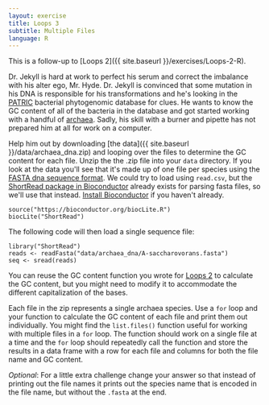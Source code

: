 ```yaml
---
layout: exercise
title: Loops 3
subtitle: Multiple Files
language: R
---
```


This is a follow-up to [Loops 2]({{ site.baseurl }}/exercises/Loops-2-R).

Dr. Jekyll is hard at work to perfect his serum and correct the imbalance with 
his alter ego, Mr. Hyde. Dr. Jekyll is convinced that some mutation in his DNA 
is responsible for his transformations and he's looking in the [PATRIC](www.patricbrc.org) 
bacterial phytogenomic database for clues. He wants to know the GC content of 
all of the bacteria in the database and got started working with a handful of 
[archaea](https://en.wikipedia.org/wiki/Archaea). Sadly, his skill with a burner and pipette has not prepared him at 
all for work on a computer.

Help him out by downloading [the data]({{ site.baseurl }}/data/archaea_dna.zip)
and looping over the files to determine the GC content for each file. Unzip the
the .zip file into your `data` directory. If you look at the data you'll see
that it's made up of one file per species using the
[FASTA dna sequence format](https://en.wikipedia.org/wiki/FASTA_format). We
could try to load using `read.csv`, but the
[ShortRead package in Bioconductor](http://www.bioconductor.org/packages/release/bioc/html/ShortRead.html)
already exists for parsing fasta files, so we'll use that
instead. [Install Bioconductor](http://www.bioconductor.org/install/) if you
haven't already. 

```
source("https://bioconductor.org/biocLite.R")
biocLite("ShortRead")
```

The following code will then load a single sequence file:

```
library("ShortRead")
reads <- readFasta("data/archaea_dna/A-saccharovorans.fasta")
seq <- sread(reads)
```

You can reuse the GC content function you wrote for
[Loops 2]({{site.baseurl}}/exercises/Loops-2-R) to calculate the GC content, but
you might need to modify it to accommodate the different capitalization of the
bases.

Each file in the zip represents a single archaea species. Use a `for` loop and
your function to calculate the GC content of each file and print them out
individually. You might find the `list.files()` function useful for working with
multiple files in a `for` loop. The function should work on a single file at a
time and the `for` loop should repeatedly call the function and store the
results in a data frame with a row for each file and columns for both the file
name and GC content.

*Optional*: For a little extra challenge change your answer so that instead of
 printing out the file names it prints out the species name that is encoded in
 the file name, but without the `.fasta` at the end.
